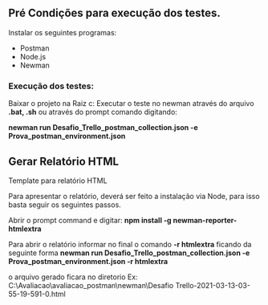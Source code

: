 ## Pré Condições para execução dos testes.

Instalar os seguintes programas:

- Postman
- Node.js 
- Newman

### Execução dos testes:

Baixar o projeto na Raiz c:
Executar o teste no newman através do arquivo **.bat, .sh**
ou através do prompt comando digitando: 

**newman run Desafio_Trello_postman_collection.json -e Prova_postman_environment.json** 



## Gerar Relatório HTML

Template para relatório HTML


Para apresentar o relatório, deverá ser feito a instalação via Node, para isso basta seguir os seguintes passos.

Abrir o prompt command e digitar: **npm install -g newman-reporter-htmlextra**

Para abrir o relatório informar no final o comando **-r htmlextra** ficando da seguinte forma
**newman run Desafio_Trello_postman_collection.json -e Prova_postman_environment.json -r htmlextra**

o arquivo gerado ficara no diretorio Ex: C:\Avaliacao\avaliacao_postman\newman\Desafio Trello-2021-03-13-03-55-19-591-0.html
